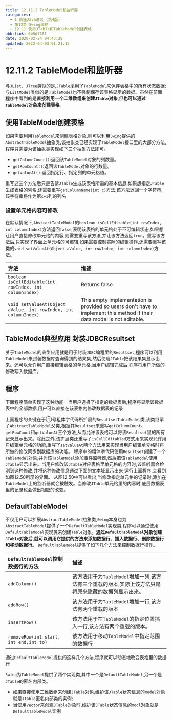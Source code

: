 ```yaml
---
title: 12.11.2 TableModel和监听器
categories: 
  - 1 疯狂Java讲义 (第4版)
  - 第12章 Swing编程
  - 12.11 使用JTable和TableModel创建表格
abbrlink: 6b5d7181
date: 2020-02-24 04:43:28
updated: 2022-04-03 01:21:15
---
```

# 12.11.2 TableModel和监听器
与`JList`、`JTree`类似的是,`JTable`采用了`TableModel`来保存表格中的所有状态数据;与`ListModel`类似的是,`TableModel`也不强制保存该表格显示的数据。虽然在前面程序中看到的是**直接利用一个二维数组来创建`JTable`对象**,但**也可以通过`TableModel`对象来创建表格**。
## 使用TableModel创建表格
如果需要利用`TableModel`来创建表格对象,则可以利用`Swing`提供的`AbstractTableModel`抽象类,该抽象类已经实现了`TableModel`接口里的大部分方法,程序只需要为该抽象类实现如下三个抽象方法即可。
- `getColumnCount()`:返回该`TableModel`对象的列数量。
- `getRowCount()`:返回该`TableModel`对象的行数量。
- `getValueAt()`:返回指定行、指定列的单元格值。

重写这三个方法后只是告诉`JTable`生成该表格所需的基本信息,如果想指定`JTable`生成表格的列名,还需要重写`getColumnName(int c)`方法,该方法返回一个字符串,该字符串将作为第`c+1`列的列名
### 设置单元格内容可修改
在默认情况下,`AbstractTableModel`的`boolean isCellEditable(int rowIndex, int columnIndex)`方法返回`false`,表明该表格的单元格处于不可编辑状态,如果想让用户直接修改单元格的内容,则需要重写该方法,并让该方法返回`true`。重写该方法后,只实现了界面上单元格的可编辑,如果需要控制实际的编辑操作,还需要重写该类的`void setValueAt(Object aValue, int rowIndex, int columnIndex)`方法。


|方法|描述|
|:--|:--|
|`boolean isCellEditable(int rowIndex, int columnIndex)`|Returns false.|
|`void setValueAt(Object aValue, int rowIndex, int columnIndex)`|This empty implementation is provided so users don't have to implement this method if their data model is not editable.|

## TableModel典型应用 封装JDBCResultset
关于`TableModel`的典型应用就是用于封装`JDBC`编程里的`Resultset`,程序可以利用`TableModel`来封装数据库査询得到的结果集,然后使用`JTable`把该结果集显示岀来。还可以允许用户直接编辑表格的单元格,当用户编辑完成后,程序将用户所做的修改写入数据库。
## 程序
下面程序简单实现了这种功能一当用户选择了指定的数据表后,程序将显示该数据表中的全部数据,用户可以直接在该表格内修改数据表的记录



上面程序的关键在于①号粗体字代码所扩展的`ResultsetTableModel`类,该类继承了`AbstractTableModel`父类,根据其`Resultset`来重写`getColumnCount`、`getRowCount`和`getValueAt`三个方法,从而允许该表格可以将该`Resultset`里的所有记录显示出来。除此之外,该扩展类还重写了`isCellEditabled`方式用来实现允许用户编辑单元格的功能,重写了`setValueAt`两个方法用来实现当用户编辑单元格时将所做的修改同步到数据库的功能。
程序中的粗体字代码使用`Resultset`创建了一个`TableModel`对象,并为该`TableModel`添加事件监听器,然后把该`TableModel`使用`JTable`显示出来。当用户修改该`JTable`对应表格里单元格的内容时,该监听器会检测到这种修改,并将这种修改信息通过下面的文本域显示出来
运行上面程序,会看到如图12.50所示的界面。
从图12.50中可以看出,当修改指定单元格的记录时,添加在`TableModel`上的监听器就会被触发。当修改`JTable`单元格里的内容时,底层数据表里的记录也会做出相应的改变。
## DefaultTableModel
不仅用户可以扩展`AbstractTableModel`抽象类,`Swing`本身也为`AbstractTableModel`提供了一个`DefaultTableModel`实现类,程序可以通过使用`DefaultTableModel`实现类来创建`Table`对象。**通过`DefaultTableModel`对象创建`JTable`对象后,就可以调用它提供的方法来添加数据行、插入数据行、删除数据行和移动数据行**。
`DefaultTableModel`提供了如下几个方法来控制数据行操作。

|`DefaultTableModel`控制数据行的方法|描述|
|:---|:---|
|`addColumn()`|该方法用于为`TableModel`增加一列,该方法有三个重载的版本,实际上该方法只是将原来隐藏的数据列显示出来。|
|`addRow()`|该方法用于为`TableModel`增加一行,该方法有两个重载的版本|
|`insertRow()`|该方法用于在`TableModel`的指定位置插入一行,该方法有两个重载的版本。|
|`removeRow(int start, int end,int to)`|该方法用于移动`TableModel`中指定范围的数据行|


通过`DefaultTableModel`提供的这样几个方法,程序就可以动态地改变表格里的数据行

`Swing`为`TableModel`提供了两个实现类,其中一个是`DefaultTableModel`,另一个是`JTable`的匿名内部类。
- 如果直接使用二维数组来创建`JTable`对象,维护该`JTable`状态信息的`model`对象就是`JTable`匿名内部类的实例;
- 当使用`Vector`来创建`JTable`对象时,维护该`JTable`状态信息的`modl`对象就是`DefaultTableModel`实例
